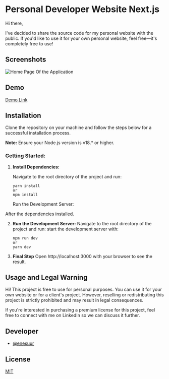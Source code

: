 # Personal Developer Website Next.js

Hi there,

I've decided to share the source code for my personal website with the public. If you'd like to use it for your own personal website, feel free—it's completely free to use!

## Screenshots

![Home Page Of the Application](https://i.hizliresim.com/khq9bqg.png)

## Demo
[Demo Link](https://enesugur.cloud/)

## Installation

Clone the repository on your machine and follow the steps below for a successful installation process.

**Note:** Ensure your Node.js version is v18.\* or higher.

### Getting Started:

1. **Install Dependencies:**

   Navigate to the root directory of the project and run:

   ```
   yarn install
   or
   npm install
   ```

   Run the Development Server:

After the dependencies installed.

2. **Run the Development Server:**
   Navigate to the root directory of the project and run: start the development server with:

   ```
   npm run dev
   or
   yarn dev
   ```

3. **Final Step**
   Open http://localhost:3000 with your browser to see the result.


## Usage and Legal Warning

Hi! This project is free to use for personal purposes. You can use it for your own website or for a client's project. However, reselling or redistributing this project is strictly prohibited and may result in legal consequences.

If you're interested in purchasing a premium license for this project, feel free to connect with me on LinkedIn so we can discuss it further.

## Developer

- [@enesuur](https://www.github.com/enesuur)






## License

[MIT](https://choosealicense.com/licenses/mit/)


